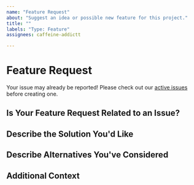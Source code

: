 ```yaml
---
name: "Feature Request"
about: "Suggest an idea or possible new feature for this project."
title: ""
labels: "Type: Feature"
assignees: caffeine-addictt

---
```


# Feature Request
Your issue may already be reported!
Please check out our [active issues](https://github.com/caffeine-addictt/portfolio/issues) before creating one.

## Is Your Feature Request Related to an Issue?
<!--
If yes, provide a clear and concise description of what the problem is
E.g.:
  Issue #
  I'm always frustrated when...
-->

## Describe the Solution You'd Like
<!--
A clear and concise description of what you'd like
-->

## Describe Alternatives You've Considered
<!--
A clear and concise description of other alternatives you have considered
-->

## Additional Context
<!--
Any other extra context or information
-->